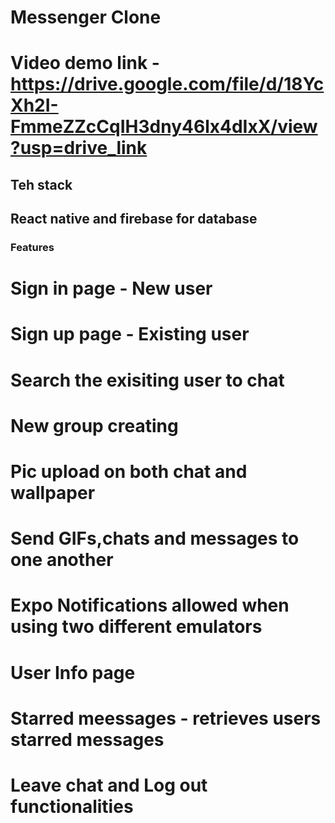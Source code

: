 # Messenger Clone

# Video demo link - https://drive.google.com/file/d/18YcXh2I-FmmeZZcCqIH3dny46lx4dIxX/view?usp=drive_link

## Teh stack
## React native and firebase for database 


### Features
# Sign in page  - New user
# Sign up page  - Existing user
# Search the exisiting user to chat
# New group creating 
# Pic upload on both chat and wallpaper
# Send GIFs,chats and messages to one another
# Expo Notifications allowed when using two different emulators
# User Info page
# Starred meessages - retrieves users starred messages
# Leave chat and Log out functionalities


